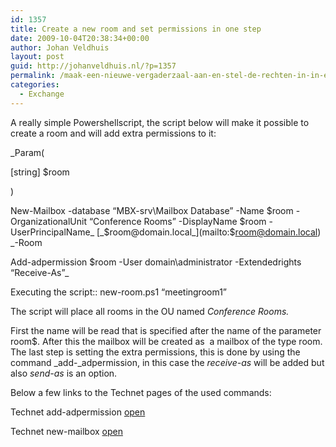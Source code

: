 ```yaml
---
id: 1357
title: Create a new room and set permissions in one step
date: 2009-10-04T20:38:34+00:00
author: Johan Veldhuis
layout: post
guid: http://johanveldhuis.nl/?p=1357
permalink: /maak-een-nieuwe-vergaderzaal-aan-en-stel-de-rechten-in-in-een-stap/
categories:
  - Exchange
---
```

A really simple Powershellscript, the script below will make it possible to create a room and will add extra permissions to it:

_Param(
  
[string] $room
  
)
  
New-Mailbox -database &#8220;MBX-srv\Mailbox Database&#8221; -Name $room -OrganizationalUnit &#8220;Conference Rooms&#8221; -DisplayName $room -UserPrincipalName_ [_$room@domain.local_](mailto:$room@domain.local) _-Room
  
Add-adpermission $room -User domain\administrator -Extendedrights &#8220;Receive-As&#8221;_

Executing the script:: new-room.ps1 &#8220;meetingroom1&#8221;

The script will place all rooms in the OU named _Conference Rooms._ 

First the name will be read that is specified after the name of the parameter room$. After this the mailbox will be created as  a mailbox of the type room. The last step is setting the extra permissions, this is done by using the command _add-_adpermission, in this case the _receive-as_ will be added but also _send-as_ is an option.

Below a few links to the Technet pages of the used commands:

Technet add-adpermission <a href="http://technet.microsoft.com/en-us/library/bb124403.aspx" target="_blank">open</a>
  
Technet new-mailbox <a href="http://technet.microsoft.com/en-us/library/aa997663.aspx" target="_blank">open</a>